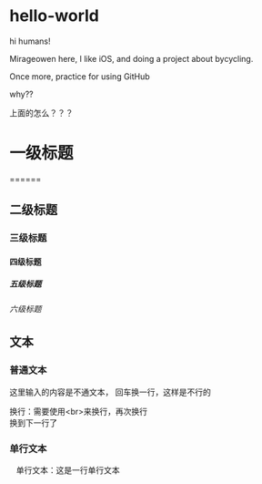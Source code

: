 # hello-world

hi humans!

Mirageowen here, I like iOS, and doing a project about bycycling.

Once more, practice for using GitHub

why??

上面的怎么？？？


# 一级标题
======

## 二级标题


### 三级标题


#### 四级标题


##### 五级标题


###### 六级标题


## 文本
### 普通文本

这里输入的内容是不通文本，
回车换一行，这样是不行的

换行：需要使用\<br>来换行，再次换行<br>
换到下一行了

### 单行文本
    单行文本：这是一行单行文本






